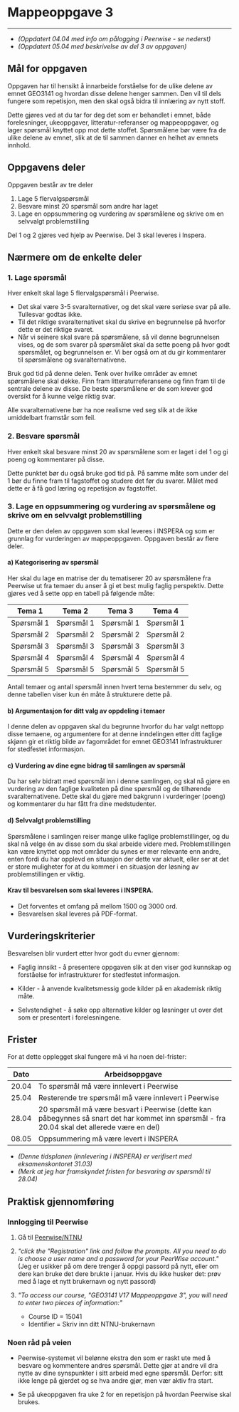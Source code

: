 # Mappeoppgave 3
---

- *(Oppdatert 04.04 med info om pålogging i Peerwise - se nederst)*
- *(Oppdatert 05.04 med beskrivelse av del 3 av oppgaven)*


## Mål for oppgaven

Oppgaven har til hensikt å innarbeide forståelse for de ulike delene av emnet GEO3141 og hvordan disse delene henger sammen. Den vil til dels fungere som repetisjon, men den skal også bidra til innlæring av nytt stoff.

Dette gjøres ved at du tar for deg det som er behandlet i emnet, både forelesninger, ukeoppgaver, litteratur-referanser og mappeoppgaver, og lager spørsmål knyttet opp mot dette stoffet. Spørsmålene bør være fra de ulike delene av emnet, slik at de til sammen danner en helhet av emnets innhold.

## Oppgavens deler

Oppgaven består av tre deler

1. Lage 5 flervalgspørsmål
2. Besvare minst 20 spørsmål som andre har laget
3. Lage en oppsummering og vurdering av spørsmålene og skrive om en selvvalgt problemstilling

Del 1 og 2 gjøres ved hjelp av Peerwise.
Del 3 skal leveres i Inspera.


## Nærmere om de enkelte deler

### 1. Lage spørsmål

Hver enkelt skal lage 5 flervalgspørsmål i Peerwise.
- Det skal være 3-5 svaralternativer, og det skal være seriøse svar på alle. Tullesvar godtas ikke.
- Til det riktige svaralternativet skal du skrive en begrunnelse på hvorfor dette er det riktige svaret.
- Når vi seinere skal svare på spørsmålene, så vil denne begrunnelsen vises, og de som svarer på spørsmålet skal da sette poeng på hvor godt spørsmålet, og begrunnelsen er. Vi ber også om at du gir kommentarer til spørsmålene og svaralternativene.

Bruk god tid på denne delen. Tenk over hvilke områder av emnet spørsmålene skal dekke. Finn fram litteraturreferansene og finn fram til de sentrale delene av disse. De beste spørsmålene er de som krever god oversikt for å kunne velge riktig svar.

Alle svaralternativene bør ha noe realisme ved seg slik at de ikke umiddelbart framstår som feil.

### 2. Besvare spørsmål

Hver enkelt skal besvare minst 20 av spørsmålene som er laget i del 1 og gi poeng og kommentarer på disse.

Dette punktet bør du også bruke god tid på. På samme måte som under del 1 bør du finne fram til fagstoffet og studere det før du svarer. Målet med dette er å få god læring og repetisjon av fagstoffet.


### 3. Lage en oppsummering og vurdering av spørsmålene og skrive om en selvvalgt problemstilling

Dette er den delen av oppgaven som skal leveres i INSPERA og som er grunnlag for vurderingen av mappeoppgaven. Oppgaven består av flere deler.

#### a) Kategorisering av spørsmål

Her skal du lage en matrise der du tematiserer 20 av spørsmålene fra Peerwise ut fra temaer du anser å gi et best mulig faglig perspektiv. Dette gjøres ved å sette opp en tabell på følgende måte:

Tema 1 |Tema 2 |Tema 3 |Tema 4 |
-- |-- |-- |--
Spørsmål 1 |Spørsmål 1 |Spørsmål 1 |Spørsmål 1
Spørsmål 2 |Spørsmål 2 |Spørsmål 2 |Spørsmål 2
Spørsmål 3 |Spørsmål 3 |Spørsmål 3 |Spørsmål 3
Spørsmål 4 |Spørsmål 4 |Spørsmål 4 |Spørsmål 4
Spørsmål 5 |Spørsmål 5 |Spørsmål 5 |Spørsmål 5

Antall temaer og antall spørsmål innen hvert tema bestemmer du selv, og denne tabellen viser kun én måte å strukturere dette på.

#### b) Argumentasjon for ditt valg av oppdeling i temaer

I denne delen av oppgaven skal du begrunne hvorfor du har valgt nettopp disse temaene, og argumentere for at denne inndelingen etter ditt faglige skjønn gir et riktig bilde av fagområdet for emnet GEO3141 Infrastrukturer for stedfestet informasjon.

#### c) Vurdering av dine egne bidrag til samlingen av spørsmål

Du har selv bidratt med spørsmål inn i denne samlingen, og skal nå gjøre en vurdering av den faglige kvaliteten på dine spørsmål og de tilhørende svaralternativene. Dette skal du gjøre med bakgrunn i vurderinger (poeng) og kommentarer du har fått fra dine medstudenter.

#### d) Selvvalgt problemstilling

Spørsmålene i samlingen reiser mange ulike faglige problemstillinger, og du skal nå velge én av disse som du skal arbeide videre med. Problemstillingen kan være knyttet opp mot områder du synes er mer relevante enn andre, enten fordi du har opplevd en situasjon der dette var aktuelt, eller ser at det er store muligheter for at du kommer i en situasjon der løsning av problemstillingen er viktig.


#### Krav til besvarelsen som skal leveres i INSPERA.

- Det forventes et omfang på mellom 1500 og 3000 ord.
- Besvarelsen skal leveres på PDF-format.


## Vurderingskriterier

Besvarelsen blir vurdert etter hvor godt du evner gjennom:

- Faglig innsikt  - å presentere oppgaven slik at den viser god kunnskap og forståelse for infrastrukturer for stedfestet informasjon.

- Kilder - å anvende kvalitetsmessig gode kilder på en akademisk riktig måte.

- Selvstendighet - å søke opp alternative kilder og løsninger ut over det som er presentert i forelesningene.


## Frister

For at dette opplegget skal fungere må vi ha noen del-frister:

Dato |Arbeidsoppgave
-- |--
20.04 |To spørsmål må være innlevert i Peerwise
25.04 |Resterende tre spørsmål må være innlevert i Peerwise
28.04 |20 spørsmål må være besvart i Peerwise (dette kan påbegynnes så snart det har kommet inn spørsmål - fra 20.04 skal det allerede være en del)
08.05 |Oppsummering må være levert i INSPERA

- *(Denne tidsplanen (innlevering i INSPERA) er verifisert med eksamenskontoret 31.03)*
- *(Merk at jeg har framskyndet fristen for besvaring av spørsmål til 28.04)*

## Praktisk gjennomføring

### Innlogging til Peerwise


1. Gå til [Peerwise/NTNU](http://peerwise.cs.auckland.ac.nz/at/?ntnu_edu )

2. *"click the "Registration" link and follow the prompts. All you need to do is choose a user name and a password for your PeerWise account."*  (Jeg er usikker på om dere trenger å oppgi passord på nytt, eller om dere kan bruke det dere brukte i januar. Hvis du ikke husker det: prøv med å lage et nytt brukernavn og nytt passord)

3. *"To access our course, "GEO3141 V17 Mappeoppgave 3", you will need to enter two pieces of information:"*

    - Course ID = 15041  
    - Identifier = Skriv inn ditt NTNU-brukernavn

### Noen råd på veien

- Peerwise-systemet vil belønne ekstra den som er raskt ute med å besvare og kommentere andres spørsmål. Dette  gjør at andre vil dra nytte av dine synspunkter i sitt arbeid med egne spørsmål. Derfor: sitt ikke lenge på gjerdet og se hva andre gjør, men vær aktiv fra start.

- Se på ukeoppgaven fra uke 2 for en repetisjon på hvordan Peerwise skal brukes.
